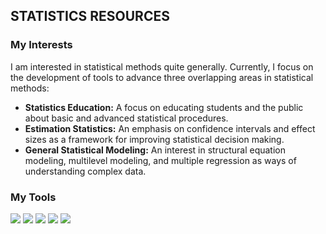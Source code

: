 ## STATISTICS RESOURCES

### My Interests

I am interested in statistical methods quite generally. Currently, I focus on the development of tools to advance three overlapping areas in statistical methods:

- **Statistics Education:** A focus on educating students and the public about basic and advanced statistical procedures.
- **Estimation Statistics:** An emphasis on confidence intervals and effect sizes as a framework for improving statistical decision making.
- **General Statistical Modeling:** An interest in structural equation modeling, multilevel modeling, and multiple regression as ways of understanding complex data.

### My Tools

![](https://img.shields.io/badge/CODE-R-informational?style=flat&logo=<LOGO_NAME>)
![](https://img.shields.io/badge/SOFTWARE-jamovi-informational?style=flat&logo=<LOGO_NAME>)
![](https://img.shields.io/badge/SOFTWARE-JASP-informational?style=flat&logo=<LOGO_NAME>)
![](https://img.shields.io/badge/SOFTWARE-SPSS-informational?style=flat&logo=<LOGO_NAME>)
![](https://img.shields.io/badge/SOFTWARE-EXCEL-informational?style=flat&logo=<LOGO_NAME>)

<!--

![](https://img.shields.io/badge/<WORD_ON_LEFT>-<WORD_ON_RIGHT>-informational?style=flat&logo=<LOGO_NAME>&logoColor=white&color=2bbc8a)

![](https://img.shields.io/badge/<WORD_ON_LEFT>-<WORD_ON_RIGHT>-informational?style=flat&logo=data:image/svg%2bxml;base64,<BASE64_DATA>)

-->

<!--
**cwendorf/cwendorf** is a ✨ _special_ ✨ repository because its `README.md` (this file) appears on your GitHub profile.

Here are some ideas to get you started:

- 🔭 I’m currently working on ...
- 🌱 I’m currently learning ...
- 👯 I’m looking to collaborate on ...
- 🤔 I’m looking for help with ...
- 💬 Ask me about ...
- 📫 How to reach me: ...
- 😄 Pronouns: ...
- ⚡ Fun fact: ...
-->
